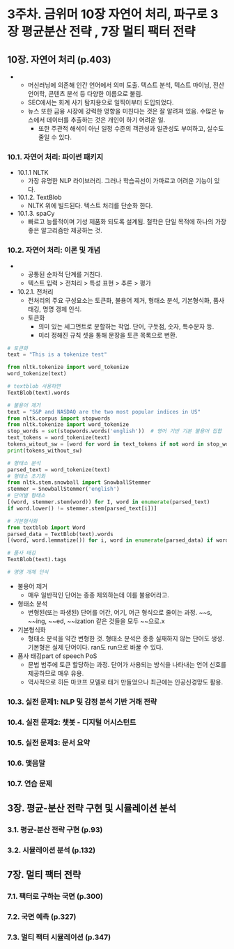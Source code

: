 # 3주차. 금위머 10장 자연어 처리, 파구로 3장 평균분산 전략 , 7장 멀티 팩터 전략

## 10장. 자연어 처리 (p.403)
-  
  - 머신러닝에 의존해 인간 언어에서 의미 도출. 텍스트 분석, 텍스트 마이닝, 전산 언어학, 콘텐츠 분석 등 다양한 이름으로 불림.
  - SEC에서는 회계 사기 탐지용으로 일찍이부터 도입되었다.
  - 뉴스 또한 금융 시장에 강력한 영향을 미친다는 것은 잘 알려져 있음. 수많은 뉴스에서 데이터를 추출하는 것은 개인이 하기 어려운 일.
    - 또한 주관적 해석이 아닌 일정 수준의 객관성과 일관성도 부여하고, 실수도 줄일 수 있다.
### 10.1. 자연어 처리: 파이썬 패키지
- 10.1.1 NLTK
  - 가장 유명한 NLP 라이브러리. 그러나 학습곡선이 가파르고 어려운 기능이 있다.
- 10.1.2. TextBlob
  - NLTK 위에 빌드된다. 텍스트 처리를 단순화 한다.
- 10.1.3. spaCy
  - 빠르고 능률적이며 기성 제품화 되도록 설계됨. 철학은 단일 목적에 하나의 가장 좋은 알고리즘만 제공하는 것.
### 10.2. 자연어 처리: 이론 및 개념
- 
  - 공통된 순차적 단계를 거친다.
  - 텍스트 입력 > 전처리 > 특성 표현 > 추론 > 평가
- 10.2.1. 전처리
  - 전처리의 주요 구성요소는 토큰화, 불용어 제거, 형태소 분석, 기본형식화, 품사 태깅, 명명 갱체 인식.
  - 토큰화
    - 의미 있는 세그먼트로 분할하는 작업. 단어, 구둣점, 숫자, 특수문자 등.
    - 미리 정해진 규칙 셋을 통해 문장을 토큰 목록으로 변환.
```python
# 토큰화
text = "This is a tokenize test"

from nltk.tokenize import word_tokenize
word_tokenize(text)

# textblob 사용하면
TextBlob(text).words

# 불용어 제거
text = "S&P and NASDAQ are the two most popular indices in US"
from nltk.corpus import stopwords
from nltk.tokenize import word_tokenize
stop_words = set(stopwords.words('english'))  # 영어 기반 기본 불용어 집합
text_tokens = word_tokenize(text)
tokens_witout_sw = [word for word in text_tokens if not word in stop_words]
print(tokens_without_sw)

# 형태소 분석
parsed_text = word_tokenize(text)
# 형태소 초기화
from nltk.stem.snowball import SnowballStemmer
stemmer = SnowballStemmer('english')
# 단어별 형태소
[(word, stemmer.stem(word)) for I, word in enumerate(parsed_text)
if word.lower() != stemmer.stem(parsed_text[i])]

# 기본형식화
from textblob import Word
parsed_data = TextBlob(text).words
[(word, word.lemmatize()) for i, word in enumerate(parsed_data) if word != parsed_data[i].lemmatize()]

# 품사 태깅
TextBlob(text).tags

# 명명 개체 인식
```
  - 불용어 제거
    - 매우 일반적인 단어는 종종 제외하는데 이를 불용어라고.
  - 형태소 분석
    - 변형된(또는 파생된) 단어를 어간, 어기, 어근 형식으로 줄이는 과정. ~~s, ~~ing, ~~ed, ~~ization 같은 것들을 모두 ~~으로.x
  - 기본형식화
    - 형태소 분석을 약간 변형한 것. 형태소 분석은 종종 실재하지 않는 단어도 생성. 기본형은 실제 단어이다. ran도 run으로 바꿀 수 있다.
  - 품사 태깅part of speech PoS
    - 문법 범주에 토큰 할당하는 과정. 단어가 사용되는 방식을 나타내는 언어 신호를 제공하므로 매우 유용.
    - 역사적으로 히든 마코프 모델로 태거 만들었으나 최근에는 인공신경망도 활용.
### 10.3. 실전 문제1: NLP 및 감정 분석 기반 거래 전략
### 10.4. 실전 문제2: 챗봇 - 디지털 어시스턴트
### 10.5. 실전 문제3: 문서 요약
### 10.6. 맺음말
### 10.7. 연습 문제

## 3장. 평균-분산 전략 구현 및 시뮬레이션 분석
### 3.1. 평균-분산 전략 구현 (p.93)
### 3.2. 시뮬레이션 분석 (p.132)

## 7장. 멀티 팩터 전략
### 7.1. 팩터로 구하는 국면 (p.300)
### 7.2. 국면 예측 (p.327)
### 7.3. 멀티 팩터 시뮬레이션 (p.347)
